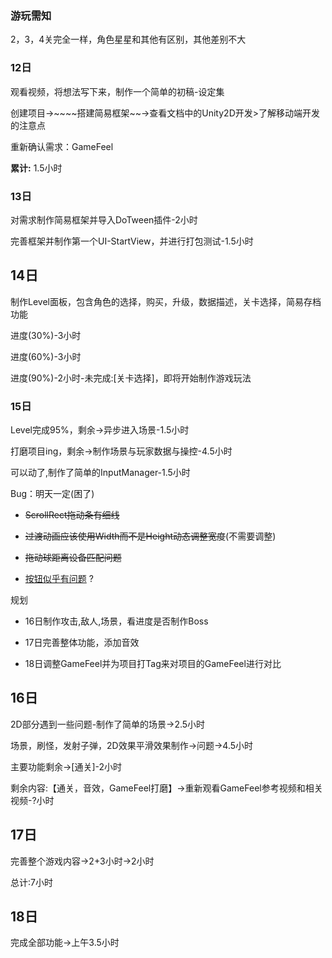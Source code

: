 ### 游玩需知

2，3，4关完全一样，角色星星和其他有区别，其他差别不大

### 12日

观看视频，将想法写下来，制作一个简单的初稿-设定集

创建项目->~~~~搭建简易框架~~->查看文档中的Unity2D开发>了解移动端开发的注意点

重新确认需求：GameFeel

**累计:** 1.5小时

### 13日

对需求制作简易框架并导入DoTween插件-2小时

完善框架并制作第一个UI-StartView，并进行打包测试-1.5小时

## 14日

制作Level面板，包含角色的选择，购买，升级，数据描述，关卡选择，简易存档功能

进度(30%)-3小时

进度(60%)-3小时

进度(90%)-2小时-未完成:[关卡选择]，即将开始制作游戏玩法

### 15日

Level完成95%，剩余->异步进入场景-1.5小时

打磨项目ing，剩余->制作场景与玩家数据与操控-4.5小时

可以动了,制作了简单的InputManager-1.5小时

Bug：明天一定(困了)

+ ~~ScrollRect拖动条有细线~~

+ ~~过渡动画应该使用Width而不是Height动态调整宽度~~(不需要调整)

+ ~~拖动球距离设备匹配问题~~

+ <u>按钮似乎有问题</u> ?

规划

+ 16日制作攻击,敌人,场景，看进度是否制作Boss

+ 17日完善整体功能，添加音效

+ 18日调整GameFeel并为项目打Tag来对项目的GameFeel进行对比

## 16日

2D部分遇到一些问题-制作了简单的场景->2.5小时

场景，刷怪，发射子弹，2D效果平滑效果制作->问题->4.5小时

主要功能剩余->[通关]-2小时

剩余内容:【通关，音效，GameFeel打磨】->重新观看GameFeel参考视频和相关视频-?小时

## 17日

完善整个游戏内容->2+3小时->2小时

总计:7小时

## 18日

完成全部功能->上午3.5小时
